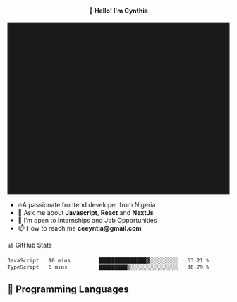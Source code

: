 <h4 align="center">👋 Hello! I'm Cynthia</h4>

<hr style="height:10%; margin-left:0; margin-right:0;" />

<div align="left">
  <ul>
  <li>🔥A passionate frontend developer from Nigeria</li>
  <li>💬 Ask me about <strong>Javascript</strong>, <strong>React</strong> and <strong> NextJs</strong></li>
  <li>👯 I’m open to Internships and Job Opportunities</li>
  <li>📫 How to reach me <strong>ceeyntia@gmail.com</strong></li>
</ul>
</div
  
## 📊 GitHub Stats

<!--START_SECTION:waka-->

```txt
JavaScript   10 mins         ███████████████▓░░░░░░░░░   63.21 %
TypeScript   6 mins          █████████▒░░░░░░░░░░░░░░░   36.79 %
```

<!--END_SECTION:waka-->

## 💬 Programming Languages

<!--START_SECTION:languages-->
<!--END_SECTION:languages-->
